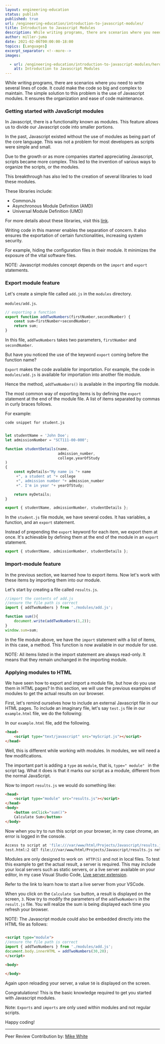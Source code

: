 ```yaml
---
layout: engineering-education
status: publish
published: true
url: /engineering-education/introduction-to-javascript-modules/
title: Introduction to Javascript Modules
description: While writing programs, there are scenarios where you need to write several lines of code. This could make the code huge and complex to maintain. The simple solution to this problem is the use of Javascript modules. It ensures the organization and ease of code maintenance.
author: miller-juma
date: 2021-02-06T00:00:00-18:00
topics: [Languages]
excerpt_separator: <!--more-->
images:

  - url: /engineering-education/introduction-to-javascript-modules/hero.jpg
    alt: Introduction to Javascript Modules
---
```

While writing programs, there are scenarios where you need to write several lines of code. It could make the code so big and complex to maintain. The simple solution to this problem is the use of Javascript modules. It ensures the organization and ease of code maintenance.
<!--more-->
### Getting started with JavaScript modules
In Javascript, there is a functionality known as modules. This feature allows us to divide our Javascript code into smaller portions. 

In the past, Javascript existed without the use of modules as being part of the core language. This was not a problem for most developers as scripts were simple and small.  

Due to the growth or as more companies started appreciating Javascript, scripts became more complex. This led to the invention of various ways to organize the scripts, or the modules.

This breakthrough has also led to the creation of several libraries to load these modules. 

These libraries include:  
- CommonJs 
- Asynchronous Module Definition (AMD)
- Universal Module Definition (UMD)

For more details about these libraries, visit this [link](https://javascript.info/modules-intro).

Writing code in this manner enables the separation of concern. It also ensures the exportation of certain functionalities, increasing system security. 

For example, hiding the configuration files in their module. It minimizes the exposure of the vital software files.  

NOTE:  Javascript modules concept depends on the `import` and `export` statements.  

### Export module feature
Let's create a simple file called `add.js` in the `modules` directory.

`modules/add.js`.
```js
// exporting a function
export function addTwoNumbers(firstNumber,secondNumber) {
    const sum=firstNumber+secondNumber;
    return sum;
}
```

In this file, `addTwoNumbers` takes two parameters, `firstNumber` and `secondNumber`. 
  
But have you noticed the use of the keyword `export` coming before the function name?  

`Export` makes the code available for importation. For example, the code in `modules/add.js` is available for importation into another file module.  

Hence the method, `addTwoNumbers()` is available in the importing file module.  

The most common way of exporting items is by defining the `export` statement at the end of the module file. A list of items separated by commas in curly braces follows. 

For example:   

`code snippet for student.js`

```js

let studentName = 'John Doe';
let admissionNumber = "SCT111-00-000";

function studentDetails(name,
                        admission_number,
                        college,yearOfStudy
)
{
    const myDetails="My name is "+ name
     +", a student at "+ college
     +", admission number "+ admission_number
     +". I'm in year "+ yearOfStudy;

    return myDetails;
}

export { studentName, admissionNumber, studentDetails };

```

In the `student.js` file module, we have several codes. It has variables, a function, and an `export` statement. 

Instead of prepending the `export` keyword for each item, we export them at once. It's achievable by defining them at the end of the module in an `export` statement. 

```js
export { studentName, admissionNumber, studentDetails };
```

### Import-module feature
In the previous section, we learned how to export items. Now let's work with these items by importing them into our module.

Let's start by creating a file called `results.js`.  

```js
//import the contents of add.js
//ensure the file path is correct
import { addTwoNumbers } from './modules/add.js';

function sum(){
    document.write(addTwoNumbers(1,2));
}
window.sum=sum;
```

In the file module above, we have the `import` statement with a list of items, in this case, a method. This function is now available in our module for use.

NOTE: All items listed in the import statement are always read-only.  It means that they remain unchanged in the importing module.

### Applying modules to HTML
We have seen how to export and import a module file, but how do you use them in HTML pages? In this section, we will use the previous examples of modules to get the actual results on our browser. 

First, let's remind ourselves how to include an external Javascript file in our HTML pages. To include an imaginary file, let's say `test.js` file in our `example.html` file, we do the following: 

In our `example.html` file, add the following.  
```html
<head>
    <script type="text/javascript" src="myScript.js"></script>
</head>

```

Well, this is different while working with modules. In modules, we will need a few modifications.

The important part is adding a `type` as `module`, that is, `type=" module" ` in the script tag. What it does is that it marks our script as a module, different from the normal JavaScript. 

Now to import `results.js` we would do something like:  
```html
<head>
    <script type="module" src="results.js"></script>
</head>
<body>
    <button onClick="sum()">
    Calculate Sum</button>
</body>
```

Now when you try to run this script on your browser, in my case chrome, an error is logged in the console.  

```bash
Access to script at 'file:///var/www/html/Projects/Javascript/results.js' from origin 'null' has been blocked by CORS policy: Cross origin requests are only supported for protocol schemes: HTTP, data, chrome, chrome-extension, chrome-untrusted, https.
test.html:2 GET file:///var/www/html/Projects/Javascript/results.js net::ERR_FAILED

```

Modules are only designed to work on ` HTTP(S)` and not in local files. To test this example to get the actual result, a server is required. This may include your local servers such as static servers, or a live server available on your editor, in my case Visual Studio Code, [Live server extension](https://marketplace.visualstudio.com/items?itemName=ritwickdey.LiveServer). 

Refer to the link to learn how to start a live server from your VSCode.  

When you click on the `Calculate Sum` button, a result is displayed on the screen, `3`. Now try to modify the parameters of the `addTwoNumbers` in the `result.js` file.  You will realize the sum is being displayed each time you refresh your browser.  

NOTE: The Javascript module could also be embedded directly into the HTML file as follows:  

```HTML

<script type="module">
//ensure the file path is correct 
import { addTwoNumbers } from './modules/add.js';
document.body.innerHTML = addTwoNumbers(30,20);
</script>

<body>

</body>

```

Again upon reloading your server, a value `50` is displayed on the screen. 

Congratulations! This is the basic knowledge required to get you started with Javascript modules.  

Note: `Exports` and `imports` are only used within modules and not regular scripts.

Happy coding!

---
Peer Review Contribution by: [Mike White](https://www.section.io/engineering-education/authors/mike-white/)
